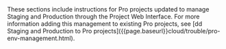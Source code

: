 <div markdown="1">

<div class="bs-callout bs-callout-info" id="info" markdown="1">
These sections include instructions for Pro projects updated to manage Staging and Production through the Project Web Interface. For more information adding this management to existing Pro projects, see [dd Staging and Production to Pro projects]({{page.baseurl}}cloud/trouble/pro-env-management.html).
</div>

